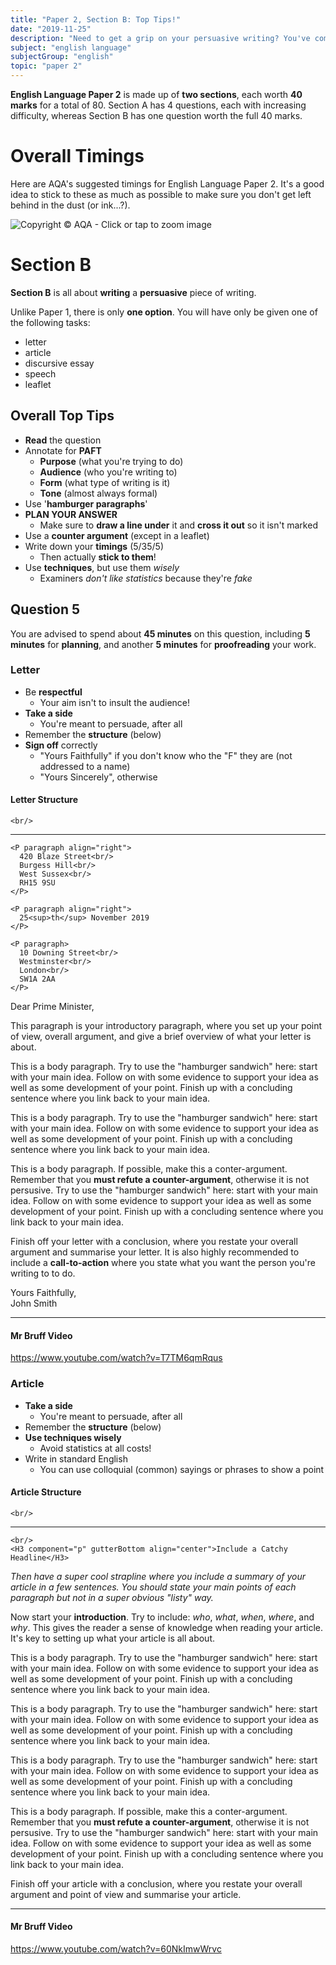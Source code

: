 ```yaml
---
title: "Paper 2, Section B: Top Tips!"
date: "2019-11-25"
description: "Need to get a grip on your persuasive writing? You've come to the right place!"
subject: "english language"
subjectGroup: "english"
topic: "paper 2"
---
```


**English Language Paper 2** is made up of **two sections**, each worth **40 marks** for a total of 80. Section A has 4 questions, each with increasing difficulty, whereas Section B has one question worth the full 40 marks.

# Overall Timings

Here are AQA's suggested timings for English Language Paper 2. It's a good idea to stick to these as much as possible to make sure you don't get left behind in the dust (or ink...?).

![Copyright © AQA - Click or tap to zoom image](articles/english-language/timings/paper-2.png)

# Section B

**Section B** is all about **writing** a **persuasive** piece of writing.

Unlike Paper 1, there is only **one option**. You will have only be given one of the following tasks:

- letter
- article
- discursive essay
- speech
- leaflet

## Overall Top Tips

- **Read** the question
- Annotate for **PAFT**
  - **Purpose** (what you're trying to do)
  - **Audience** (who you're writing to)
  - **Form** (what type of writing is it)
  - **Tone** (almost always formal)
- Use '**hamburger paragraphs**'
- **PLAN YOUR ANSWER**
  - Make sure to **draw a line under** it and **cross it out** so it isn't marked
- Use a **counter argument** (except in a leaflet)
- Write down your **timings** (5/35/5)
  - Then actually **stick to them**!
- Use **techniques**, but use them _wisely_
  - Examiners _don't like statistics_ because they're _fake_

## Question 5

You are advised to spend about **45 minutes** on this question, including **5 minutes** for **planning**, and another **5 minutes** for **proofreading** your work.

### Letter

- Be **respectful**
  - Your aim isn't to insult the audience!
- **Take a side**
  - You're meant to persuade, after all
- Remember the **structure** (below)
- **Sign off** correctly
  - "Yours Faithfully" if you don't know who the "F" they are (not addressed to a name)
  - "Yours Sincerely", otherwise

#### Letter Structure

```react
<br/>
```

---

```react
<P paragraph align="right">
  420 Blaze Street<br/>
  Burgess Hill<br/>
  West Sussex<br/>
  RH15 9SU
</P>

<P paragraph align="right">
  25<sup>th</sup> November 2019
</P>

<P paragraph>
  10 Downing Street<br/>
  Westminster<br/>
  London<br/>
  SW1A 2AA
</P>
```

Dear Prime Minister,

This paragraph is your introductory paragraph, where you set up your point of view, overall argument, and give a brief overview of what your letter is about.

This is a body paragraph. Try to use the "hamburger sandwich" here: start with your main idea. Follow on with some evidence to support your idea as well as some development of your point. Finish up with a concluding sentence where you link back to your main idea.

This is a body paragraph. Try to use the "hamburger sandwich" here: start with your main idea. Follow on with some evidence to support your idea as well as some development of your point. Finish up with a concluding sentence where you link back to your main idea.

This is a body paragraph. If possible, make this a conter-argument. Remember that you **must refute a counter-argument**, otherwise it is not persusive. Try to use the "hamburger sandwich" here: start with your main idea. Follow on with some evidence to support your idea as well as some development of your point. Finish up with a concluding sentence where you link back to your main idea.

Finish off your letter with a conclusion, where you restate your overall argument and summarise your letter. It is also highly recommended to include a **call-to-action** where you state what you want the person you're writing to to do.

Yours Faithfully,<br/>
John Smith

---

#### Mr Bruff Video

https://www.youtube.com/watch?v=T7TM6qmRqus

### Article

- **Take a side**
  - You're meant to persuade, after all
- Remember the **structure** (below)
- **Use techniques wisely**
  - Avoid statistics at all costs!
- Write in standard English
  - You can use colloquial (common) sayings or phrases to show a point

#### Article Structure

```react
<br/>
```

---

```react
<br/>
<H3 component="p" gutterBottom align="center">Include a Catchy Headline</H3>
```

_Then have a super cool strapline where you include a summary of your article in a few sentences. You should state your main points of each paragraph but not in a super obvious "listy" way._

Now start your **introduction**. Try to include: _who_, _what_, _when_, _where_, and _why_. This gives the reader a sense of knowledge when reading your article. It's key to setting up what your article is all about.

This is a body paragraph. Try to use the "hamburger sandwich" here: start with your main idea. Follow on with some evidence to support your idea as well as some development of your point. Finish up with a concluding sentence where you link back to your main idea.

This is a body paragraph. Try to use the "hamburger sandwich" here: start with your main idea. Follow on with some evidence to support your idea as well as some development of your point. Finish up with a concluding sentence where you link back to your main idea.

This is a body paragraph. Try to use the "hamburger sandwich" here: start with your main idea. Follow on with some evidence to support your idea as well as some development of your point. Finish up with a concluding sentence where you link back to your main idea.

This is a body paragraph. If possible, make this a conter-argument. Remember that you **must refute a counter-argument**, otherwise it is not persusive. Try to use the "hamburger sandwich" here: start with your main idea. Follow on with some evidence to support your idea as well as some development of your point. Finish up with a concluding sentence where you link back to your main idea.

Finish off your article with a conclusion, where you restate your overall argument and point of view and summarise your article.

---

#### Mr Bruff Video

https://www.youtube.com/watch?v=60NkImwWrvc
